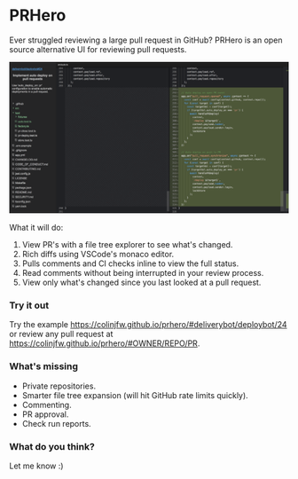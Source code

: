 # PRHero

Ever struggled reviewing a large pull request in GitHub? PRHero is an open
source alternative UI for reviewing pull requests.

![](screen.png)

What it will do:

1. View PR's with a file tree explorer to see what's changed.
2. Rich diffs using VSCode's monaco editor.
3. Pulls comments and CI checks inline to view the full status.
4. Read comments without being interrupted in your review process.
5. View only what's changed since you last looked at a pull request.

### Try it out

Try the example https://colinjfw.github.io/prhero/#deliverybot/deploybot/24 or
review any pull request at https://colinjfw.github.io/prhero/#OWNER/REPO/PR.

### What's missing

- Private repositories.
- Smarter file tree expansion (will hit GitHub rate limits quickly).
- Commenting.
- PR approval.
- Check run reports.

### What do you think?

Let me know :)
